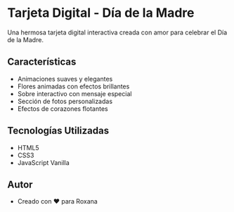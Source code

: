 # Tarjeta Digital - Día de la Madre

Una hermosa tarjeta digital interactiva creada con amor para celebrar el Día de la Madre.

## Características
* Animaciones suaves y elegantes
* Flores animadas con efectos brillantes
* Sobre interactivo con mensaje especial
* Sección de fotos personalizadas
* Efectos de corazones flotantes

## Tecnologías Utilizadas
* HTML5
* CSS3
* JavaScript Vanilla

## Autor
* Creado con ❤️ para Roxana